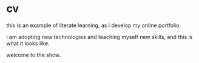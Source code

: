 # cv
this is an example of literate learning, as i develop my online portfolio. 

i am adopting new technologies and teaching myself new skills, and this is what it looks like.

welcome to the show.
